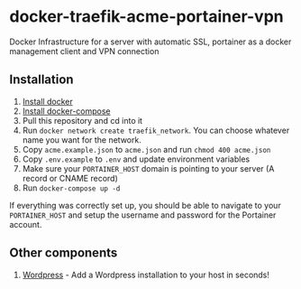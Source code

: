 # docker-traefik-acme-portainer-vpn
Docker Infrastructure for a server with automatic SSL, portainer as a docker management client and VPN connection

## Installation
1. [Install docker](https://docs.docker.com/install/linux/docker-ce/ubuntu/)
2. [Install docker-compose](https://docs.docker.com/compose/install/)
3. Pull this repository and cd into it
4. Run `docker network create traefik_network`. You can choose whatever name you want for the network.
5. Copy `acme.example.json` to `acme.json` and run `chmod 400 acme.json`
6. Copy `.env.example` to `.env` and update environment variables
7. Make sure your `PORTAINER_HOST` domain is pointing to your server (A record or CNAME record)
8. Run `docker-compose up -d`

If everything was correctly set up, you should be able to navigate to your `PORTAINER_HOST` and setup the username and password for the Portainer account.

## Other components
1. [Wordpress](/wordpress) - Add a Wordpress installation to your host in seconds!